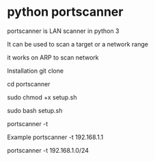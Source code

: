 # python portscanner

portscanner is LAN scanner in python 3

It can be used to scan a target or a network range

it works on ARP to scan network

Installation
git clone 

cd portscanner

sudo chmod +x setup.sh

sudo bash setup.sh

portscanner -t

Example
portscanner -t 192.168.1.1

portscanner -t 192.168.1.0/24

